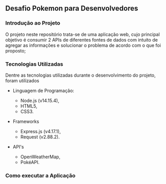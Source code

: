 ## Desafio Pokemon para Desenvolvedores

### Introdução ao Projeto
O projeto neste repositório trata-se de uma aplicação web, cujo principal objetivo é 
consumir 2 APIs de diferentes fontes de dados com intuito de agregar as informações e solucionar o problema de acordo com o que foi proposto;

### Tecnologias Utilizadas
Dentre as tecnologias utilizadas durante o desenvolvimento do projeto, foram utilizados 

* Linguagem de Programação:
  * Node.js (v14.15.4),
  * HTML5,
  * CSS3.
  
* Frameworks
  * Express.js (v4.17.1),
  * Request (v2.88.2).

* API's
  * OpenWeatherMap,
  * PokéAPI.
  
  
### Como executar a Aplicação

